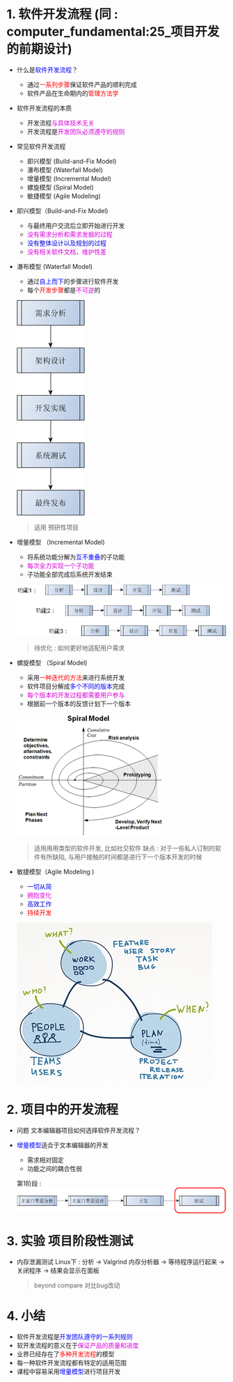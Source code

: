 # 1. 软件开发流程 (同 : computer_fundamental:25_项目开发的前期设计)

- 什么是<font color=blue>软件开发流程</font>？
    - 通过<font color=red>一系列步骤</font>保证软件产品的顺利完成
    - 软件产品在生命期内的<font color=red>管理方法学</font>

- 软件开发流程的本质
    - 开发流程<font color=#d0d>与具体技术无关</font>
    - 开发流程是<font color=#d0d>开发团队必须遵守的规则</font>

- 常见软件开发流程
    - 即兴模型 (Build-and-Fix Model)
    - 瀑布模型 (Waterfall Model)
    - 增量模型  (Incremental Model)
    - 螺旋模型 (Spiral Model)
    - 敏捷模型 (Agile Modeling)

- 即兴模型（Build-and-Fix Model)
    - 与最终用户交流后立即开始进行开发
    - <font color=#d0d>没有需求分析和需求发掘的过程</font>
    - <font color=#00d>没有整体设计以及规划的过程</font>
    - <font color=#d0d>没有相关软件文档，维护性差</font>

- 瀑布模型 (Waterfall Model)
    - 通过<font color=blue>自上而下</font>的步骤进行软件开发
    - 每个<font color=red>开发步骤</font>都是<font color=#d0d>不可逆</font>的

    ![](vx_images/031_1.png)
    > 适用 预研性项目

- 增量模型 （Incremental Model)
    - 将系统功能分解为<font color=blue>互不重叠</font>的子功能
    - <font color=#d0d>每次全力实现一个子功能</font>
    - 子功能全部完成后系统开发结束

    ![](vx_images/031_2.png)
    > 待优化 : 如何更好地适配用户需求

- 螺旋模型 （Spiral Model)
    - 采用<font color=red>一种迭代的方法</font>来进行系统开发
    - 软件项目分解成<font color=blue>多个不同的版本</font>完成
    - <font color=#d0d>每个版本的开发过程都需要用户参与</font>
    - 根据前一个版本的反馈计划下一个版本

    ![](vx_images/031_3.png)
    > 适用用用类型的软件开发, 比如社交软件
    > 缺点 : 对于一些私人订制的软件有所缺陷, 与用户接触的时间都是进行下一个版本开发的时候

- 敏捷模型（Agile Modeling )
    - <font color=blue>一切从简</font>
    - <font color=#d0d>拥抱变化</font>
    - <font color=#00d>高效工作</font>
    - <font color=red>持续开发</font>

    ![](vx_images/031_4.png)

# 2. 项目中的开发流程
- 问题
    文本编辑器项目如何选择软件开发流程？

- <font color=blue>增量模型</font>适合于文本编辑器的开发
    - 需求相对固定
    - 功能之间的耦合性弱

    第1阶段 :
    ![](vx_images/031_5.png)

# 3. 实验 项目阶段性测试
- 内存泄漏测试
    Linux下 : 分析 -> Valgrind 内存分析器 -> 等待程序运行起来 -> 关闭程序 -> 结果会显示在面板
    > beyond compare 对比bug改动
# 4. 小结
- 软件开发流程是<font color=blue>开发团队遵守的一系列规则</font>
- 软开发流程的意义在于<font color=#d0d>保证产品的质量和进度</font>
- 业界已经存在了<font color=red>多种开发流程</font>的模型
- 每一种软件开发流程都有特定的适用范围
- 课程中容易采用<font color=blue>增量模型</font>进行项目开发
